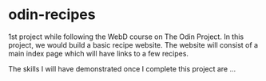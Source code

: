 # odin-recipes
1st project while following the WebD course on The Odin Project. In this project, we would build a basic recipe website. The website will consist of a main index page which will have links to a few recipes. 

The skills I will have demonstrated once I complete this project are ...
